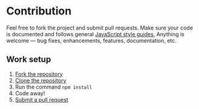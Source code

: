 # Contribution
Feel free to fork the project and submit pull requests. Make sure your code is documented and follows general [JavaScript style guides.](https://www.w3schools.com/js/js_conventions.asp)
Anything is welcome — bug fixes, enhancements, features, documentation, etc.
## Work setup
1. [Fork the repository](https://docs.github.com/en/enterprise/2.13/user/articles/fork-a-repo)
2. [Clone the repository](https://docs.github.com/en/github/creating-cloning-and-archiving-repositories/cloning-a-repository)
3. Run the command `npm install`
4. Code away!
5. [Submit a pull request](https://github.com/LilyAsFlora/reddit-fetch/compare)
